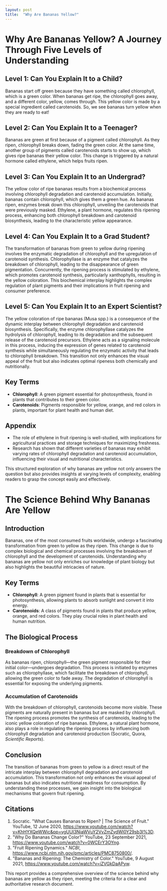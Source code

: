 ```yaml
---
layout: post
title:  "Why Are Bananas Yellow?"
---
```


# Why Are Bananas Yellow? A Journey Through Five Levels of Understanding

## Level 1: Can You Explain It to a Child?
Bananas start off green because they have something called chlorophyll, which is a green color. When bananas get ripe, the chlorophyll goes away, and a different color, yellow, comes through. This yellow color is made by a special ingredient called carotenoids. So, we see bananas turn yellow when they are ready to eat!

## Level 2: Can You Explain It to a Teenager?
Bananas are green at first because of a pigment called chlorophyll. As they ripen, chlorophyll breaks down, fading the green color. At the same time, another group of pigments called carotenoids starts to show up, which gives ripe bananas their yellow color. This change is triggered by a natural hormone called ethylene, which helps fruits ripen.

## Level 3: Can You Explain It to an Undergrad?
The yellow color of ripe bananas results from a biochemical process involving chlorophyll degradation and carotenoid accumulation. Initially, bananas contain chlorophyll, which gives them a green hue. As bananas ripen, enzymes break down this chlorophyll, unveiling the carotenoids that were previously masked. Ethylene, a plant hormone, regulates this ripening process, enhancing both chlorophyll breakdown and carotenoid biosynthesis, leading to the characteristic yellow appearance.

## Level 4: Can You Explain It to a Grad Student?
The transformation of bananas from green to yellow during ripening involves the enzymatic degradation of chlorophyll and the upregulation of carotenoid synthesis. Chlorophyllase is an enzyme that catalyzes the breakdown of chlorophyll, leading to the disappearance of green pigmentation. Concurrently, the ripening process is stimulated by ethylene, which promotes carotenoid synthesis, particularly xanthophylls, resulting in the yellow coloration. This biochemical interplay highlights the complex regulation of plant pigments and their implications in fruit ripening and consumer preference.

## Level 5: Can You Explain It to an Expert Scientist?
The yellow coloration of ripe bananas (Musa spp.) is a consequence of the dynamic interplay between chlorophyll degradation and carotenoid biosynthesis. Specifically, the enzyme chlorophyllase catalyzes the hydrolysis of chlorophyll, leading to its degradation and the subsequent release of the carotenoid precursors. Ethylene acts as a signaling molecule in this process, inducing the expression of genes related to carotenoid synthesis while simultaneously regulating the enzymatic activity that leads to chlorophyll breakdown. This transition not only enhances the visual appeal of the fruit but also indicates optimal ripeness both chemically and nutritionally.

## Key Terms
- **Chlorophyll**: A green pigment essential for photosynthesis, found in plants that contributes to their green color.
- **Carotenoids**: Pigments responsible for yellow, orange, and red colors in plants, important for plant health and human diet.

## Appendix
- The role of ethylene in fruit ripening is well-studied, with implications for agricultural practices and storage techniques for maximizing freshness.
- Research has shown that different varieties of bananas may exhibit varying rates of chlorophyll degradation and carotenoid accumulation, influencing their visual and nutritional characteristics.

This structured exploration of why bananas are yellow not only answers the question but also provides insights at varying levels of complexity, enabling readers to grasp the concept easily and effectively.

# The Science Behind Why Bananas Are Yellow

## Introduction
Bananas, one of the most consumed fruits worldwide, undergo a fascinating transformation from green to yellow as they ripen. This change is due to complex biological and chemical processes involving the breakdown of chlorophyll and the development of carotenoids. Understanding why bananas are yellow not only enriches our knowledge of plant biology but also highlights the beautiful intricacies of nature.

## Key Terms
- **Chlorophyll**: A green pigment found in plants that is essential for photosynthesis, allowing plants to absorb sunlight and convert it into energy.
- **Carotenoids**: A class of pigments found in plants that produce yellow, orange, and red colors. They play crucial roles in plant health and human nutrition.

## The Biological Process

### Breakdown of Chlorophyll
As bananas ripen, chlorophyll—the green pigment responsible for their initial color—undergoes degradation. This process is initiated by enzymes such as chlorophyllase, which facilitate the breakdown of chlorophyll, allowing the green color to fade away. The degradation of chlorophyll is essential for exposing the underlying pigments.

### Accumulation of Carotenoids
With the breakdown of chlorophyll, carotenoids become more visible. These pigments are naturally present in bananas but are masked by chlorophyll. The ripening process promotes the synthesis of carotenoids, leading to the iconic yellow coloration of ripe bananas. Ethylene, a natural plant hormone, also plays a role in regulating the ripening process by influencing both chlorophyll degradation and carotenoid production (Socratic, Quora, *Scientific Reports*).

## Conclusion
The transition of bananas from green to yellow is a direct result of the intricate interplay between chlorophyll degradation and carotenoid accumulation. This transformation not only enhances the visual appeal of bananas but also indicates nutritional readiness for consumption. By understanding these processes, we gain insight into the biological mechanisms that govern fruit ripening.

## Citations
1. Socratic. "What Causes Bananas to Ripen? | The Science of Fruit." YouTube, 12 June 2020, https://www.youtube.com/watch?v=KhHYXQeWWic&pp=ygUUI3NjaWVuY2VvZmZydWl0Y29sb3I%3D.
2. "Why Do Bananas Change Color?" YouTube, 23 September 2021, https://www.youtube.com/watch?v=0WCErY3OYng.
3. "Fruit Ripening Dynamics." *NCBI*, https://www.ncbi.nlm.nih.gov/pmc/articles/PMC8750800/.
4. "Bananas and Ripening: The Chemistry of Color." YouTube, 9 August 2021, https://www.youtube.com/watch?v=iZVGkDaAPyw.

This report provides a comprehensive overview of the science behind why bananas are yellow as they ripen, meeting the criteria for a clear and authoritative research document.